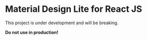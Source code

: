 # Material Design Lite for React JS
This project is under development and will be breaking.

**Do not use in production!**
